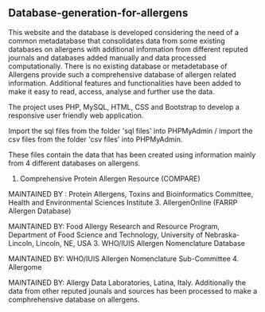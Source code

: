 ## Database-generation-for-allergens
This website and the database is developed considering the need of a common metadatabase that consolidates data from some existing databases on allergens with additional information from different reputed journals and databases added manually and data processed computationally.  There is no existing database or metadetabase of Allergens provide such a comprehensive database of allergen related information. Additional features and functionalities have been added to make it easy to read, access, analyse and further use the data.

The project uses PHP, MySQL, HTML, CSS and Bootstrap to develop a responsive user friendly web application.

Import the sql files from the folder 'sql files' into PHPMyAdmin / import the csv files from the folder 'csv files' into PHPMyAdmin.

These files contain the data that has been created using information mainly from 4 different databases on allergens.
1. Comprehensive Protein Allergen Resource (COMPARE)

MAINTAINED BY : Protein Allergens, Toxins and Bioinformatics Committee, Health and Environmental Sciences Institute
3.	AllergenOnline (FARRP Allergen Database)

MAINTAINED BY: Food Allergy Research and Resource Program, Department of Food Science and Technology, University of Nebraska-Lincoln, Lincoln, NE, USA
3.	WHO/IUIS Allergen Nomenclature Database

MAINTAINED BY: WHO/IUIS Allergen Nomenclature Sub-Committee
4.	Allergome

MAINTAINED BY: Allergy Data Laboratories, Latina, Italy.
Additionally the data from other reputed jounals and sources has been processed to make a comphrehensive database on allergens.
